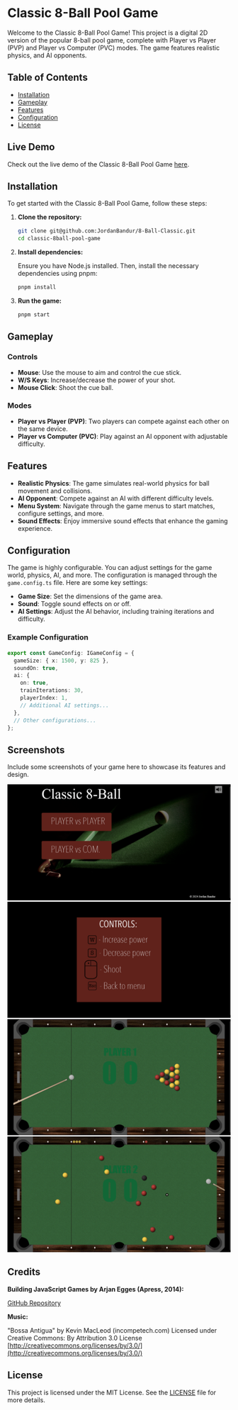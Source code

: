 # Classic 8-Ball Pool Game

Welcome to the Classic 8-Ball Pool Game! This project is a digital 2D version of the popular 8-ball pool game, complete with Player vs Player (PVP) and Player vs Computer (PVC) modes. The game features realistic physics, and AI opponents.

## Table of Contents

- [Installation](#installation)
- [Gameplay](#gameplay)
- [Features](#features)
- [Configuration](#configuration)
- [License](#license)

## Live Demo

Check out the live demo of the Classic 8-Ball Pool Game [here](https://jordanbandur.github.io/8-Ball-Classic/).

## Installation

To get started with the Classic 8-Ball Pool Game, follow these steps:

1. **Clone the repository:**
   ```bash
   git clone git@github.com:JordanBandur/8-Ball-Classic.git
   cd classic-8ball-pool-game
   ```
2. **Install dependencies:**

    Ensure you have Node.js installed. Then, install the necessary dependencies using pnpm:
    ```bash
    pnpm install
    ```
3. **Run the game:**
    ```bash
    pnpm start
    ```

## Gameplay

### Controls

- **Mouse**: Use the mouse to aim and control the cue stick.
- **W/S Keys**: Increase/decrease the power of your shot.
- **Mouse Click**: Shoot the cue ball.

### Modes

- **Player vs Player (PVP)**: Two players can compete against each other on the same device.
- **Player vs Computer (PVC)**: Play against an AI opponent with adjustable difficulty.

## Features

- **Realistic Physics**: The game simulates real-world physics for ball movement and collisions.
- **AI Opponent**: Compete against an AI with different difficulty levels.
- **Menu System**: Navigate through the game menus to start matches, configure settings, and more.
- **Sound Effects**: Enjoy immersive sound effects that enhance the gaming experience.

## Configuration

The game is highly configurable. You can adjust settings for the game world, physics, AI, and more. The configuration is managed through the `game.config.ts` file. Here are some key settings:

- **Game Size**: Set the dimensions of the game area.
- **Sound**: Toggle sound effects on or off.
- **AI Settings**: Adjust the AI behavior, including training iterations and difficulty.

### Example Configuration

```typescript
export const GameConfig: IGameConfig = {
  gameSize: { x: 1500, y: 825 },
  soundOn: true,
  ai: {
    on: true,
    trainIterations: 30,
    playerIndex: 1,
    // Additional AI settings...
  },
  // Other configurations...
};
```
## Screenshots

Include some screenshots of your game here to showcase its features and design.

![Screenshot 1](https://github.com/JordanBandur/8-Ball-Classic/blob/main/dist/screenshots/main-menu.png)
![Screenshot 2](https://github.com/JordanBandur/8-Ball-Classic/blob/main/dist/screenshots/loading.png)
![Screenshot 3](https://github.com/JordanBandur/8-Ball-Classic/blob/main/dist/screenshots/game-1.png)
![Screenshot 3](https://github.com/JordanBandur/8-Ball-Classic/blob/main/dist/screenshots/game-3.png)

## Credits

 **Building JavaScript Games by Arjan Egges (Apress, 2014):**

[GitHub Repository](https://github.com/apress/building-javascript-games)


**Music:**

  "Bossa Antigua" by Kevin MacLeod (incompetech.com)
  Licensed under Creative Commons: By Attribution 3.0 License
  [http://creativecommons.org/licenses/by/3.0/](http://creativecommons.org/licenses/by/3.0/)


## License

This project is licensed under the MIT License. See the [LICENSE](LICENSE) file for more details.
